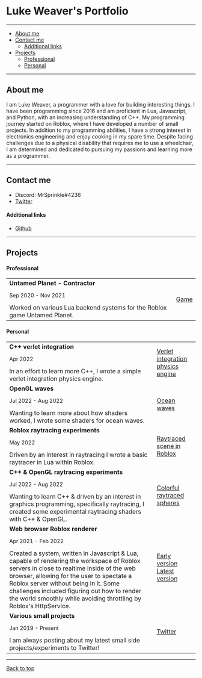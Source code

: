 # Luke Weaver's Portfolio

---

- [About me](#about-me)
- [Contact me](#contact-me)
  - [Additional links](#additional-links)
- [Projects](#projects)
  - [Professional](#professional)
  - [Personal](#personal)

---

## About me

I am Luke Weaver, a programmer with a love for building interesting things. I have been programming since 2016 and am proficient in Lua, Javascript, and Python, with an increasing understanding of C++. My programming journey started on Roblox, where I have developed a number of small projects. In addition to my programming abilities, I have a strong interest in electronics engineering and enjoy cooking in my spare time. Despite facing challenges due to a physical disability that requires me to use a wheelchair, I am determined and dedicated to pursuing my passions and learning more as a programmer.

---

## Contact me

- Discord: MrSprinkle#4236
- [Twitter](https://twitter.com/mrsprinkletoes)

#### Additional links

- [Github](https://github.com/MrSprinkleToes)

---

## Projects

#### Professional

<table>
	<tr>
		<td>
			<b>Untamed Planet - Contractor</b><br />
			<p style="font-size: 14px">Sep 2020 - Nov 2021</p>
			Worked on various Lua backend systems for the Roblox game Untamed Planet.
		</td>
		<td>
			<a href="https://www.roblox.com/games/5716123942/Untamed-Animals">Game</a>
		</td>
	</tr>
</table>

#### Personal

<table>
	<tr>
		<td>
			<b>C++ verlet integration</b><br />
			<p style="font-size: 14px">Apr 2022</p>
			In an effort to learn more C++, I wrote a simple verlet integration physics engine.
		</td>
		<td>
			<a href="https://twitter.com/mrsprinkletoes/status/1515964509390876674">Verlet integration physics engine</a>
		</td>
	</tr>
	<tr>
		<td>
			<b>OpenGL waves</b><br />
			<p style="font-size: 14px">Jul 2022 - Aug 2022</p>
			Wanting to learn more about how shaders worked, I wrote some shaders for ocean waves.
		</td>
		<td>
			<a href="https://twitter.com/mrsprinkletoes/status/1501439103774117892">Ocean waves</a>
		</td>
	</tr>
	<tr>
		<td>
			<b>Roblox raytracing experiments</b><br />
			<p style="font-size: 14px">May 2022</p>
			Driven by an interest in raytracing I wrote a basic raytracer in Lua within Roblox.
		</td>
		<td>
			<a href="https://twitter.com/MrSprinkleToes/status/1523091998646804480">Raytraced scene in Roblox</a>
		</td>
	</tr>
	<tr>
		<td>
			<b>C++ & OpenGL raytracing experiments</b><br />
			<p style="font-size: 14px">Jul 2022 - Aug 2022</p>
			Wanting to learn C++ & driven by an interest in graphics programming, specifically raytracing, I created some experimental raytracing shaders with C++ & OpenGL.
		</td>
		<td>
			<a href="https://twitter.com/MrSprinkleToes/status/1561322112245276673">Colorful raytraced spheres</a>
		</td>
	</tr>
	<tr>
		<td>
			<b>Web browser Roblox renderer</b><br />
			<p style="font-size: 14px">Apr 2021 - Feb 2022</p>
			Created a system, written in Javascript & Lua, capable of rendering the workspace of Roblox servers in close to realtime inside of the web browser, allowing for the user to spectate a Roblox server without being in it. Some challenges included figuring out how to render the world smoothly while avoiding throttling by Roblox's HttpService.
		</td>
		<td>
			<a href="https://twitter.com/MrSprinkleToes/status/1380687784944488448">Early version</a>
			<a href="https://twitter.com/MrSprinkleToes/status/1490483542312243200">Latest version</a>
		</td>
	</tr>
	<tr>
		<td>
			<b>Various small projects</b><br />
			<p style="font-size: 14px">Jan 2019 - Present</p>
			I am always posting about my latest small side projects/experiments to Twitter!
		</td>
		<td>
			<a href="https://twitter.com/mrsprinkletoes">Twitter</a>
		</td>
	</tr>
</table>

---

[Back to top](#portfolio)
